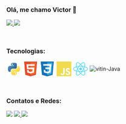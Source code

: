 ### Olá, me chamo Victor 👋

<div>
  <a href="https://github.com/anuraghazra/github-readme-stats">
    <img width="45%" src="https://github-readme-stats.vercel.app/api?username=victormaiad&show_icons=true&theme=dracula&include_all_commits=true&count_private=true"/>
    <img width="44.5%" src="https://github-readme-stats.vercel.app/api/top-langs/?username=victormaiad&layout=compact&langs_count=7&theme=dracula"/>
  </a>
</div>

<br> <!--Quebrar Linhas apenas-->

### Tecnologias:
<div style="display: inline_block">
  <img align="center" alt="vitin-Python" width="40" src="https://raw.githubusercontent.com/devicons/devicon/master/icons/python/python-original.svg" />
  <img align="center" alt="vitin-HTML" width="40" src="https://raw.githubusercontent.com/devicons/devicon/master/icons/html5/html5-original.svg" />
  <img align="center" alt="vitin-CSS" width="40" src="https://raw.githubusercontent.com/devicons/devicon/master/icons/css3/css3-original.svg" />
  <img align="center" alt="vitin-Js" width="40" src="https://raw.githubusercontent.com/devicons/devicon/master/icons/javascript/javascript-plain.svg" />
  <img align="center" alt="vitin-React" width="40" src="https://raw.githubusercontent.com/devicons/devicon/master/icons/react/react-original.svg" />
  <img align="center" alt="vitin-Java" width="40" src="https://cdn.jsdelivr.net/gh/devicons/devicon/icons/java/java-original.svg" />
</div>
 
<br> <!--Quebrar Linhas apenas-->
 
### Contatos e Redes:
<div> 
  <a href="https://instagram.com/victor_maiad" target="_blank"><img src="https://img.shields.io/badge/-Instagram-%23E4405F?style=for-the-badge&logo=instagram&logoColor=white" target="_blank"></a>
  <a href = "mailto:victor.maia.dias2002@gmail.com"><img src="https://img.shields.io/badge/Gmail-D14836?style=for-the-badge&logo=gmail&logoColor=white" target="_blank"> </a>   
  <a href="https://www.linkedin.com/in/victor-maia-498557243" target="_blank"><img src="https://img.shields.io/badge/-LinkedIn-%230077B5?style=for-the-badge&logo=linkedin&logoColor=white" target="_blank"></a> 
</div>
